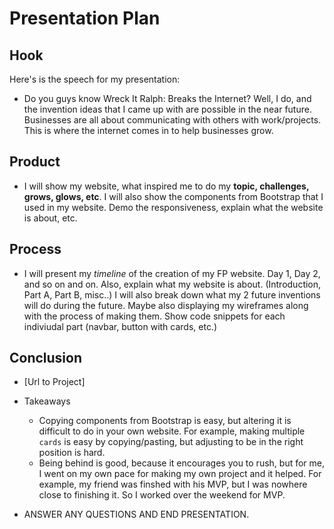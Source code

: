 # Presentation Plan

## Hook
Here's is the speech for my presentation:
* Do you guys know Wreck It Ralph: Breaks the Internet? Well, I do, and the invention ideas that I came up with are possible in the near future. Businesses are all about communicating with others with work/projects. This is where the internet comes in to help businesses grow.

## Product
* I will show my website, what inspired me to do my **topic, challenges, grows, glows, etc**. I will also show the components from Bootstrap that I used in my website. Demo the responsiveness, explain what the website is about, etc.

## Process
* I will present my _timeline_ of the creation of my FP website. Day 1, Day 2, and so on and on. Also, explain what my website is about. (Introduction, Part A, Part B, misc..) I will also break down what my 2 future inventions will do during the future. Maybe also displaying my wireframes along with the process of making them. Show code snippets for each indiviudal part (navbar, button with cards, etc.)

## Conclusion
* [Url to Project]
* Takeaways
  * Copying components from Bootstrap is easy, but altering it is difficult to do in your own website. For example, making multiple `cards` is easy by copying/pasting, but adjusting to be in the right position is hard.
  * Being behind is good, because it encourages you to rush, but for me, I went on my own pace for making my own project and it helped. For example, my friend was finshed with his MVP, but I was nowhere close to finishing it. So I worked over the weekend for MVP. 

* ANSWER ANY QUESTIONS AND END PRESENTATION.

<!-- EXAMPLE

## Hook
* Verbal riddle of GGD

## Product
* GIF/Demo of example/non-example

## Process
* Flowchart of plan
  * MVP: noun -> door -> yes/no
  * Beyond MVP: noun -> word relation API -> noun API -> yes/no, with counterexample
* Code snippets of:
  * MVP
  * Both APIs
  * Challenge with API keys

## Conclusion
* [URL to project]
* Takeaways
  * Less = more: the heart of the riddle was one line of code; it obviously took more to make the entire thing work, but one complicated line of regular expressions was essentially the solution to the riddle
  * Expect the unexpected: it’s important to budget time for things you don’t account for; for example, I didn’t consider the fact that I would need another entire API to detect nouns
  * Determination is key: ironically enough, I had to make my API keys private. At first, it didn’t seem like it was possible, which meant I couldn’t publish my app. But after all of that hard work, I was determined to find a solution, and I found it in config variables.
* "Presentation can’t, but a speech can"


-->
